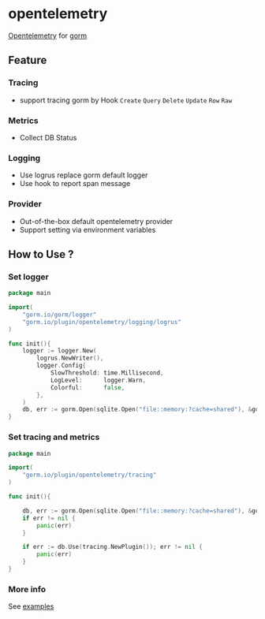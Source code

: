 # opentelemetry
[Opentelemetry](https://opentelemetry.io/) for [gorm](https://github.com/go-gorm/gorm)
## Feature 
### Tracing 
  - support tracing gorm by Hook `Create` `Query` `Delete` `Update` `Row` `Raw` 
### Metrics 
  - Collect DB Status
### Logging
  - Use logrus replace gorm default logger
  - Use hook to report span message
### Provider
  - Out-of-the-box default opentelemetry provider
  - Support setting via environment variables

## How to Use ?
### Set logger
~~~go
package main

import(
	"gorm.io/gorm/logger"
	"gorm.io/plugin/opentelemetry/logging/logrus"
)

func init(){
	logger := logger.New(
		logrus.NewWriter(),
		logger.Config{
			SlowThreshold: time.Millisecond,
			LogLevel:      logger.Warn,
			Colorful:      false,
		},
	)
	db, err := gorm.Open(sqlite.Open("file::memory:?cache=shared"), &gorm.Config{Logger: logger})
}
~~~
### Set tracing and metrics

~~~go
package main

import(
	"gorm.io/plugin/opentelemetry/tracing"
)

func init(){

	db, err := gorm.Open(sqlite.Open("file::memory:?cache=shared"), &gorm.Config{})
	if err != nil {
		panic(err)
	}

	if err := db.Use(tracing.NewPlugin()); err != nil {
		panic(err)
	}
}
~~~
### More info
See [examples](examples/)